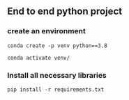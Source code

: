## End to end python project

### create an environment
```
conda create -p venv python==3.8

conda activate venv/
```

### Install all necessary libraries

```
pip install -r requirements.txt
```
